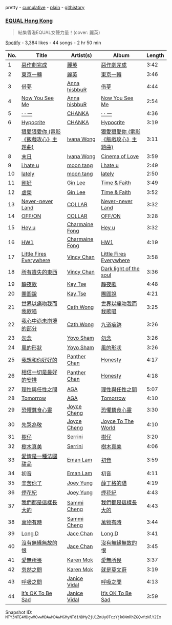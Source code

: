 pretty - [cumulative](/playlists/cumulative/37i9dQZF1DX6W1YbI0Nbnc.md) - [plain](/playlists/plain/37i9dQZF1DX6W1YbI0Nbnc) - [githistory](https://github.githistory.xyz/mackorone/spotify-playlist-archive/blob/main/playlists/plain/37i9dQZF1DX6W1YbI0Nbnc)

### [EQUAL Hong Kong](https://open.spotify.com/playlist/37i9dQZF1DX6W1YbI0Nbnc)

> 結集香港EQUAL女聲力量！\(cover: 麗英\)

[Spotify](https://open.spotify.com/user/spotify) - 3,384 likes - 44 songs - 2 hr 50 min

| No. | Title | Artist(s) | Album | Length |
|---|---|---|---|---|
| 1 | [惡作劇完成](https://open.spotify.com/track/3WDXsnzbshvwHfZcQDFD8z) | [麗英](https://open.spotify.com/artist/0Ikg5QGqfXvrtaSosMFruS) | [惡作劇完成](https://open.spotify.com/album/63JmXQrdYEUKJ2ANiT36L4) | 3:42 |
| 2 | [東京一轉](https://open.spotify.com/track/3nqgEI17nKvQgSWTZZqS1z) | [麗英](https://open.spotify.com/artist/0Ikg5QGqfXvrtaSosMFruS) | [東京一轉](https://open.spotify.com/album/6TPewpYFnJSHsoC2PUMDh0) | 3:46 |
| 3 | [借夢](https://open.spotify.com/track/2OypHetAmUaCOzqHwSUGGn) | [Anna hisbbuR](https://open.spotify.com/artist/1aGiVSaZQoVVgMOLYF5yVR) | [借夢](https://open.spotify.com/album/217H0K4lcncewRCzm1AXME) | 4:44 |
| 4 | [Now You See Me](https://open.spotify.com/track/3heiV6V4Hyb3KPlC30Zazj) | [Anna hisbbuR](https://open.spotify.com/artist/1aGiVSaZQoVVgMOLYF5yVR) | [Now You See Me](https://open.spotify.com/album/3I56h2xHwElfL02U8grGT4) | 2:54 |
| 5 | [· · 一](https://open.spotify.com/track/6udvMAKpaJ99XOzCv0GrYN) | [CHANKA](https://open.spotify.com/artist/4utRb36IMsCRI6nycGb4JR) | [· · 一](https://open.spotify.com/album/2PY375a2tZKvK809i4Y0yg) | 4:36 |
| 6 | [Hypocrite](https://open.spotify.com/track/0tQVGTGduJETC5jRWni2Uo) | [CHANKA](https://open.spotify.com/artist/4utRb36IMsCRI6nycGb4JR) | [Hypocrite](https://open.spotify.com/album/6ePbNHhbr42Am5eUAshYm8) | 3:19 |
| 7 | [狠愛狠愛你 \(電影《飯戲攻心》主題曲\)](https://open.spotify.com/track/1fa9QcGSL6hirANbdUVADq) | [Ivana Wong](https://open.spotify.com/artist/27WDr8Ky1j0LtgY82Ttk5S) | [狠愛狠愛你 \(電影《飯戲攻心》主題曲\)](https://open.spotify.com/album/5RcB9sLZnn2RP9JTPQ29Lv) | 3:11 |
| 8 | [末日](https://open.spotify.com/track/1x591BetVMT2xOu0Oijxle) | [Ivana Wong](https://open.spotify.com/artist/27WDr8Ky1j0LtgY82Ttk5S) | [Cinema of Love](https://open.spotify.com/album/1XXS5wwMFifcaYijzfRXiu) | 3:59 |
| 9 | [i hate u](https://open.spotify.com/track/1SMS6ig5qiNbjYfm3du2rM) | [moon tang](https://open.spotify.com/artist/51ZhiTtynrHq7tD4xfGZV7) | [i hate u](https://open.spotify.com/album/34CBGNvwe29SICNBKEXhzI) | 2:49 |
| 10 | [lately](https://open.spotify.com/track/0xEpNvwICCpdZU6i2h0GUr) | [moon tang](https://open.spotify.com/artist/51ZhiTtynrHq7tD4xfGZV7) | [lately](https://open.spotify.com/album/69k19hsB1YmW23a7Z5fHqf) | 2:50 |
| 11 | [剛好](https://open.spotify.com/track/2glEQhYzV4hvVM5tTuKzI2) | [Gin Lee](https://open.spotify.com/artist/0UtXMxHMXhwQUI6G6TFDt1) | [Time & Faith](https://open.spotify.com/album/4kVnFSELfabAHeMobiNSGv) | 3:49 |
| 12 | [虛榮](https://open.spotify.com/track/5puEYsEdjTrlUmnjSNfR2u) | [Gin Lee](https://open.spotify.com/artist/0UtXMxHMXhwQUI6G6TFDt1) | [Time & Faith](https://open.spotify.com/album/4kVnFSELfabAHeMobiNSGv) | 3:52 |
| 13 | [Never\-never Land](https://open.spotify.com/track/2MKENhpdJ8egUGHl6EWG5F) | [COLLAR](https://open.spotify.com/artist/1IlMpBkrZ4Na4S9fOcuN3f) | [Never\-never Land](https://open.spotify.com/album/1rMS9dyJwf4mPubmsoGhh4) | 3:32 |
| 14 | [OFF/ON](https://open.spotify.com/track/1k4epQqpbGkyIm3O6bRALu) | [COLLAR](https://open.spotify.com/artist/1IlMpBkrZ4Na4S9fOcuN3f) | [OFF/ON](https://open.spotify.com/album/2rbid0M6p0FaDplPh5ey6P) | 3:28 |
| 15 | [Hey u](https://open.spotify.com/track/3vJKrE9ZYD4qOuHShG8vrf) | [Charmaine Fong](https://open.spotify.com/artist/1DgBVE3lCnC7Osg9zpAt6N) | [Hey u](https://open.spotify.com/album/5EGo1lAzXuQZtM4aEkNEgt) | 3:32 |
| 16 | [HW1](https://open.spotify.com/track/7CbFYLWp5WI3K9p57d1X9w) | [Charmaine Fong](https://open.spotify.com/artist/1DgBVE3lCnC7Osg9zpAt6N) | [HW1](https://open.spotify.com/album/27olYw9kfefaxM2oqtXhbg) | 4:19 |
| 17 | [Little Fires Everywhere](https://open.spotify.com/track/5uWahe0l5I1UCAjQbBKeo3) | [Vincy Chan](https://open.spotify.com/artist/1ehwpBADazgPy9ypV77FMx) | [Little Fires Everywhere](https://open.spotify.com/album/70IExqytUA7KyWUym2cOfO) | 3:58 |
| 18 | [所有遺失的東西](https://open.spotify.com/track/02caGRpsw7IjGu99OZpJwf) | [Vincy Chan](https://open.spotify.com/artist/1ehwpBADazgPy9ypV77FMx) | [Dark light of the soul](https://open.spotify.com/album/2M0U7cvfPl5cZ3YDsR3MuJ) | 3:36 |
| 19 | [靜夜歌](https://open.spotify.com/track/7uVPQnJIh2x4J3UOZSELYN) | [Kay Tse](https://open.spotify.com/artist/6XtWdWAC7rNqXwbs8hGqP9) | [靜夜歌](https://open.spotify.com/album/6GZ1SDblzNaLfcMerPxgRJ) | 4:48 |
| 20 | [團圓說](https://open.spotify.com/track/1hSO2gFy57hFzDzQzDDiei) | [Kay Tse](https://open.spotify.com/artist/6XtWdWAC7rNqXwbs8hGqP9) | [團圓說](https://open.spotify.com/album/1x04K2Hc3MLci681Q6XTws) | 4:21 |
| 21 | [世界以痛吻我而我歌唱](https://open.spotify.com/track/195Gmi1g3kfXYc8P3RxNG6) | [Cath Wong](https://open.spotify.com/artist/2Kym4g2CjFyRO3Hx3phNEM) | [世界以痛吻我而我歌唱](https://open.spotify.com/album/3AnrSmzMoFPhBKWoMo46G8) | 3:25 |
| 22 | [我心中尚未崩壞的部分](https://open.spotify.com/track/6BymbyJEEn85vcJnr5aAkR) | [Cath Wong](https://open.spotify.com/artist/2Kym4g2CjFyRO3Hx3phNEM) | [九道痕跡](https://open.spotify.com/album/6QFTcrYF9rFdZ6uyXTWVPu) | 3:26 |
| 23 | [勿念](https://open.spotify.com/track/7jo1ash37IUB5NyviV7ajO) | [Yoyo Sham](https://open.spotify.com/artist/2OrCYFzQYE1TmevdYARnU1) | [勿念](https://open.spotify.com/album/09P4na1xZen1gwM63oVMGH) | 3:26 |
| 24 | [風的形狀](https://open.spotify.com/track/7iQdInUqIpVdatCooLZC3A) | [Yoyo Sham](https://open.spotify.com/artist/2OrCYFzQYE1TmevdYARnU1) | [風的形狀](https://open.spotify.com/album/6izq53hfBehpRw4IlM9lT2) | 3:26 |
| 25 | [我想和你好好的](https://open.spotify.com/track/7CkJnz49JGUY76W7zl3vad) | [Panther Chan](https://open.spotify.com/artist/3jS58yKkLzOd8S8IHyCsEm) | [Honesty](https://open.spotify.com/album/4ikmdAhDo4AOmHmugvz1sT) | 4:17 |
| 26 | [相信一切是最好的安排](https://open.spotify.com/track/5BYg9NfU9ynzhp3UBX49bY) | [Panther Chan](https://open.spotify.com/artist/3jS58yKkLzOd8S8IHyCsEm) | [Honesty](https://open.spotify.com/album/4ikmdAhDo4AOmHmugvz1sT) | 4:18 |
| 27 | [理性與任性之間](https://open.spotify.com/track/2sQ1tPY9JSeBbmEefD8kir) | [AGA](https://open.spotify.com/artist/1opXC6lrFxsiDks53X5d3Q) | [理性與任性之間](https://open.spotify.com/album/51jtxD1lp3MlhECZAtBBB9) | 5:07 |
| 28 | [Tomorrow](https://open.spotify.com/track/0LuBQym8RGIcybVJE5F5iE) | [AGA](https://open.spotify.com/artist/1opXC6lrFxsiDks53X5d3Q) | [Tomorrow](https://open.spotify.com/album/5jLneIxjJyBOb8GC96tJy1) | 4:10 |
| 29 | [恐懼蠶食心靈](https://open.spotify.com/track/5B5cFo2zP4DoPucjFLpiuj) | [Joyce Cheng](https://open.spotify.com/artist/1y4HuOPsPuo8bBIzk5CXsV) | [恐懼蠶食心靈](https://open.spotify.com/album/0FrVK9qBrzzP1WRDRgGL1M) | 3:30 |
| 30 | [先哭為敬](https://open.spotify.com/track/7oVLiGq3yyLnGzlKvhgd3t) | [Joyce Cheng](https://open.spotify.com/artist/1y4HuOPsPuo8bBIzk5CXsV) | [Joyce To The World](https://open.spotify.com/album/7cFAV4DrbsYVLtLxVknIQF) | 4:10 |
| 31 | [樹仔](https://open.spotify.com/track/67W3qb59EIvEW1PqkPL9h9) | [Serrini](https://open.spotify.com/artist/0u3m5Sy2zsq4Gk0aduH9s7) | [樹仔](https://open.spotify.com/album/3Ut8qXmLOY3YP7vL8cqsHQ) | 3:20 |
| 32 | [樹木真美](https://open.spotify.com/track/3V62hqp8AIqkSfr8Ys2lzP) | [Serrini](https://open.spotify.com/artist/0u3m5Sy2zsq4Gk0aduH9s7) | [樹木真美](https://open.spotify.com/album/24gJxtIlfZDK6SnR2MiuiU) | 4:06 |
| 33 | [愛情是一種法國甜品](https://open.spotify.com/track/1K3oDw5cEqKnzmc6AWgSgO) | [Eman Lam](https://open.spotify.com/artist/3SJsybXfmMSrXcwpK56YuU) | [初音](https://open.spotify.com/album/4fVFgdlOH9JZVH60Su5Dkw) | 3:59 |
| 34 | [初音](https://open.spotify.com/track/6FyLbzoyucZwgQVa0OdoAV) | [Eman Lam](https://open.spotify.com/artist/3SJsybXfmMSrXcwpK56YuU) | [初音](https://open.spotify.com/album/4fVFgdlOH9JZVH60Su5Dkw) | 4:11 |
| 35 | [辛苦你了](https://open.spotify.com/track/07oBvxfhCbQoWEnT2cL9hv) | [Joey Yung](https://open.spotify.com/artist/2zzKlxMsKTPMsZacZCPRNA) | [薛丁格的貓](https://open.spotify.com/album/73ntd6cAsmKAifVFpljds3) | 4:19 |
| 36 | [煙花紀](https://open.spotify.com/track/7y0if6xLlBD2SjLliFnRai) | [Joey Yung](https://open.spotify.com/artist/2zzKlxMsKTPMsZacZCPRNA) | [煙花紀](https://open.spotify.com/album/2RELGUewvDpIt0Cf1Xpfq4) | 4:43 |
| 37 | [我們都是這樣長大的](https://open.spotify.com/track/37gQxPrcu81gpr5SbOlIJO) | [Sammi Cheng](https://open.spotify.com/artist/3XCnp5UV5wnNw49Xuka9qH) | [我們都是這樣長大的](https://open.spotify.com/album/4mL1ps3XVRbJP7ON16qf8j) | 4:43 |
| 38 | [萬物有時](https://open.spotify.com/track/5gE4HG83INsGkkJPkwQVjk) | [Sammi Cheng](https://open.spotify.com/artist/3XCnp5UV5wnNw49Xuka9qH) | [萬物有時](https://open.spotify.com/album/6Xq3BT9jPBjAvlAPyEVMnF) | 3:44 |
| 39 | [Long D](https://open.spotify.com/track/3tzjn5ILVuHc4eSLTH60lY) | [Jace Chan](https://open.spotify.com/artist/1SCaQu3jTbcKIjy8aC7KHa) | [Long D](https://open.spotify.com/album/3SGir5Xnex2E02jNYAzRnr) | 3:41 |
| 40 | [沒有無緣無故的恨](https://open.spotify.com/track/6YI4OXOVtZ29Rc7GxOI4sY) | [Jace Chan](https://open.spotify.com/artist/1SCaQu3jTbcKIjy8aC7KHa) | [沒有無緣無故的恨](https://open.spotify.com/album/3UugGjG8QfPiwvBDbRuhL8) | 3:45 |
| 41 | [愛無所畏](https://open.spotify.com/track/6O5uUbslvuPgrJdMkCvpEz) | [Karen Mok](https://open.spotify.com/artist/6jlz5QSUqbKE4vnzo2qfP1) | [愛無所畏](https://open.spotify.com/album/4Tag19FbgclZkAmP77Gime) | 3:37 |
| 42 | [忽然之間](https://open.spotify.com/track/1VY48jCBWuapKl0N5MXoJD) | [Karen Mok](https://open.spotify.com/artist/6jlz5QSUqbKE4vnzo2qfP1) | [就是莫文蔚](https://open.spotify.com/album/2uNig55B76kXgNg54GGY2D) | 3:19 |
| 43 | [呼吸之間](https://open.spotify.com/track/1eVGIJZMTyms9dpWI70aJi) | [Janice Vidal](https://open.spotify.com/artist/68gYAqni9tSrACmLCp4qoM) | [呼吸之間](https://open.spotify.com/album/2W6R3leFpPzSrZLkF7oFJR) | 4:13 |
| 44 | [It’s OK To Be Sad](https://open.spotify.com/track/0up477QX11ffSLneXa0xHA) | [Janice Vidal](https://open.spotify.com/artist/68gYAqni9tSrACmLCp4qoM) | [It’s OK To Be Sad](https://open.spotify.com/album/5HJdjpBgRxl4XcMuimvho9) | 3:59 |

Snapshot ID: `MTY3NTE4MDgwMCwwMDAwMDAwMGMyNTdiNDMyZjU1ZmUyOTczYjk0NmRhZGQwYzNlY2Ix`
